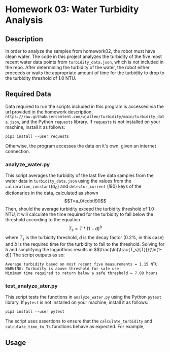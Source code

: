 # Homework 03: Water Turbidity Analysis

## Description
In order to analyze the samples from homework02, the robot must have clean water. The code in this project analyzes the turbidity of the five most recent water data points from `turbidity_data.json`, which is not included in the repo. After determining the turbidity of the water, the robot either proceeds or waits the appropriate amount of time for the turbidity to drop to the turbidity threshold of 1.0 NTU.

## Required Data
Data required to run the scripts included in this program is accessed via the url provided in the homework description, `https://raw.githubusercontent.com/wjallen/turbidity/main/turbidity_data.json`, and the Python `requests` library. If `requests` is not installed on your machine, install it as follows:
```
pip3 install --user requests
```
Otherwise, the program accesses the data on it's own, given an internet connection.

### analyze_water.py
This script averages the turbidity of the last five data samples from the water data in `turbidity_data.json` using the values from the `calibration_constant`($a_0$) and `detector_current` ($I90$) keys of the dictionaries in the data, calculated as shown
$$T=a_0\cdotI90$$
Then, should the average turbidity exceed the turbidity threshold of 1.0 NTU, it will calculate the time required for the turbidity to fall below the threshold according to the equation
$$T_s=T*(1-d)^b$$
where $T_s$ is the turbidity threshold, $d$ is the decay factor (0.2%, in this case) and $b$ is the required time for the turbidity to fall to the threshold. Solving for $b$ and simplifying the logarithms results in
$$\frac{\ln(\frac{T_s}{T})}{\ln(1-d)}
The script outputs as so:
```
Average turbidity based on most recent five measurements = 1.15 NTU
WARNING: Turbidity is above threshold for safe use!
Minimum time required to return below a safe threshold = 7.08 hours
```

### test_analyze_ater.py
This script tests the functions in `analyze_water.py` using the Python `pytest` library. If `pytest` is not installed on your machine, install it as follows:
```
pip3 install --user pytest
```
The script uses assertions to ensure that the `calculate_turbidity` and `calculate_time_to_Ts` functions behave as expected. For example,

## Usage
